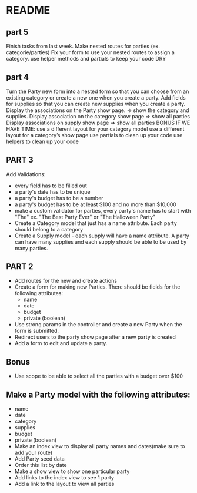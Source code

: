 # README
## part 5
   Finish tasks from last week.
   Make nested routes for parties (ex. categorie/parties)
   Fix your form to use your nested routes to assign a category.
   use helper methods and partials to keep your code DRY
## part 4 

   Turn the Party new form into a nested form so that you can  choose from an existing category or create a new one when you   create a party.
   Add fields for supplies so that you can create new supplies    when you create a party.
   Display the associations on the Party show page. => show the   category and supplies.
   Display association on the category show page => show all   parties
   Display associations on supply show page => show all parties
   BONUS IF WE HAVE TIME:
   use a different layout for your category model
   use a different layout for a category’s show page
   use partials to clean up your code
   use helpers to clean up your code
   
## PART 3
Add Validations:
   - every field has to be filled out
   - a party's date has to be unique
   - a party's budget has to be a number
   - a party's budget has to be at least $100 and no more than $10,000
   - make a custom validator for parties, every party's name has to start with "The" ex. "The Best Party Ever" or "The Halloween Party"
- Create a Category model that just has a name attribute. Each party should belong to a category
- Create a Supply model - each supply will have a name attribute. A party can have many supplies and each supply should be able to be used by many parties.

## PART 2 
- Add routes for the new and create actions
- Create a form for making new Parties. There should be fields for the following attributes:
   - name
   - date
   - budget
   - private (boolean)
- Use strong params in the controller and create a new Party when the form is submitted.
- Redirect users to the party show page after a new party is created
- Add a form to edit and update a party.
## Bonus 
- Use scope to be able to select all the parties with a budget over $100


## Make a Party model with the following attributes:
   - name
   - date
   - category
   - supplies
   - budget
   - private (boolean)
- Make an index view to display all party names and dates(make sure to add your route)
- Add Party seed data
- Order this list by date
- Make a show view to show one particular party
- Add links to the index view to see 1 party
- Add a link to the layout to view all parties
